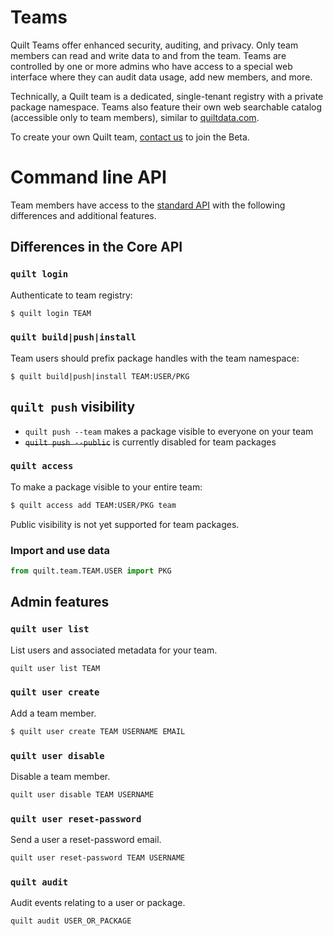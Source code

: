 # Teams

Quilt Teams offer enhanced security, auditing, and privacy. Only team members can read and write data to and from the team. Teams are controlled by one or more admins who have access to a special web interface where they can audit data usage, add new members, and more.

Technically, a Quilt team is a dedicated, single-tenant registry with a private package namespace. Teams also feature their own web searchable catalog (accessible only to team members), similar to [quiltdata.com](https://quiltdata.com).

To create your own Quilt team, [contact us](sales@quiltdata.io) to join the Beta.

# Command line API
Team members have access to the [standard API](./api.md) with the following differences and additional features.

## Differences in the Core API
### `quilt login`
Authenticate to  team registry:
```sh
$ quilt login TEAM
``` 

### `quilt build|push|install`
Team users should prefix package handles with the team namespace:
```
$ quilt build|push|install TEAM:USER/PKG
```
## `quilt push` visibility
* `quilt push --team` makes a package visible to everyone on your team
* ~~`quilt push --public`~~ is currently disabled for team packages

### `quilt access`
To make a package visible to your entire team:
```sh
$ quilt access add TEAM:USER/PKG team
```
Public visibility is not yet supported for team packages.

### Import and use data
```python
from quilt.team.TEAM.USER import PKG
```

## Admin features
### `quilt user list`
List users and associated metadata for your team.
```sh
quilt user list TEAM
```

### `quilt user create`
Add a team member.
```sh
$ quilt user create TEAM USERNAME EMAIL
```

### `quilt user disable`
Disable a team member.
```sh
quilt user disable TEAM USERNAME
```

### `quilt user reset-password`
Send a user a reset-password email.
```sh
quilt user reset-password TEAM USERNAME
```

### `quilt audit`
Audit events relating to a user or package.
```sh
quilt audit USER_OR_PACKAGE
```
